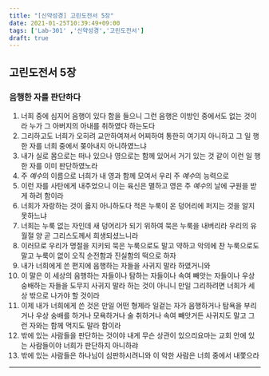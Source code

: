 ```yaml
---
title: "[신약성경] 고린도전서 5장"
date: 2021-01-25T10:39:49+09:00
tags: ['Lab-301' ,'신약성경','고린도전서']
draft: true
---
```

## 고린도전서 5장
### 음행한 자를 판단하다
1. 너희 중에 심지어 음행이 있다 함을 들으니 그런 음행은 이방인 중에서도 없는 것이라 누가 그 아버지의 아내를 취하였다 하는도다
2. 그리하고도 너희가 오히려 교만하여져서 어찌하여 통한히 여기지 아니하고 그 일 행한 자를 너희 중에서 쫒아내지 아니하였느냐
3. 내가 실로 몸으로는 떠나 있으나 영으로는 함께 있어서 거기 있는 것 같이 이런 일 행한 자를 이미 판단하였노라
4. 주 *예수*의 이름으로 너희가 내 영과 함께 모여서 우리 주 *예수*의 능력으로
5. 이런 자를 사탄에게 내주었으니 이는 육신은 멸하고 영은 주 *예수*의 날에 구원을 받게 하려 함이라 
6. 너희가 자랑하는 것이 옳지 아니하도다 적은 누룩이 온 덩어리에 퍼지는 것을 알지 못하느냐
7. 너희는 누룩 없는 자인데 새 덩어리가 되기 위하여 묵은 누룩을 내버리라 우리의 유월절 양 곧 그리스도께서 희생되셨느니라
8. 이러므로 우리가 명절을 지키되 묵은 누룩으로도 말고 약하고 악의에 찬 누룩으로도 말고 누룩이 없이 오직 순전함과 진실함의 떡으로 하자
9. 내가 너희에게 쓴 편지에 음행하는 자들을 사귀지 말라 하였거니와 
10. 이 말은 이 세상의 음행하는 자들이나 탐하는 자들이나 속여 빼앗는 자들이나 우상 숭배하는 자들을 도무지 사귀지 말라 하는 것이 아니니 만일 그리하려면 너희가 세상 밖으로 나가야 할 것이라
11. 이제 내가 너희에게 쓴 것은 만일 어떤 형제라 일겉는 자가 음행하거나 탐욕을 부리거나 우상 숭배를 하거나 모욕하거나 술 취하거나 속여 빼앗거든 사귀지도 말고 그런 자와는 함께 먹지도 말라 함이라
12. 밖에 있는 사람들을 판단하는 것이야 내게 무슨 상관이 있으리요마는 교회 안에 있는 사람들이야 너희가 판단하지 아니하랴
13. 밖에 있는 사람들은 하나님이 심판하시려니와 이 악한 사람은 너희 중에서 내쫓으라
***